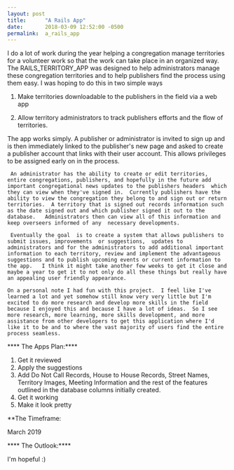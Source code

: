 ```yaml
---
layout: post
title:      "A Rails App"
date:       2018-03-09 12:52:00 -0500
permalink:  a_rails_app
---
```



 I do a lot of work during the year helping a congregation manage territories for a volunteer work so that the work can take place in an organized way.  The RAILS_TERRITORY_APP  was designed to help administrators manage these congregation territories and to help publishers find the process using them easy.  I was hoping to do this in two simple ways
 
1.  Make territories downloadable to the publishers in the field via a web app 

2.   Allow territory administrators to track publishers efforts and the flow of territories.


  The app works simply.   A publisher or administrator is invited to sign up and is then immediately linked to the publisher's new page and asked to create a publisher account that links with their user account.  This allows privileges to be assigned early on in the process.   
	
	 An administrator has the ability to create or edit territories,  entire congregations, publishers, and hopefully in the future add important congregational news updates to the publishers headers  which they can view when they've signed in.  Currently	publishers have the ability to view the congregation they belong to and sign out or return territories.  A territory that is signed out records information such as the date signed out and which publisher signed it out to the database.   Administrators then can view all of this information and keep overseers informed of any  necessary developments. 
	 
	 Eventually the goal  is to create a system that allows publishers to submit issues, improvements  or suggestions,  updates to administrators and for the administrators to add additional important information to each territory, review and implement the advantageous suggestions and to publish upcoming events or current information to the app.   I think it might take another few weeks to get it close and maybe a year to get it to not only do all these things but really have an appealing user friendly appearance.
	 
	On a personal note I had fun with this project.  I feel like I've learned a lot and yet somehow still know very very little but I'm excited to do more research and develop more skills in the field because I enjoyed this and because I have a lot of ideas.  So I see more research, more learning, more skills development, and more assistance from other developers to get this application where I'd like it to be and to where the vast majority of users find the entire process seamless.
	
****	The Apps Plan:****

1.  Get it reviewed
2.  Apply the suggestions
3.  Add Do Not Call Records, House to House Records, Street Names, Territory Images, Meeting Information and the rest of the features outlined in the database columns initially created.
4.  Get it working
5.  Make it look pretty

**The Timeframe:

March 2019

**** The Outlook:****

I'm hopeful :) 


